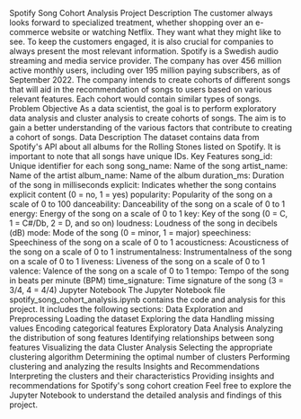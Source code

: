 Spotify Song Cohort Analysis
Project Description
The customer always looks forward to specialized treatment, whether shopping over an e-commerce website or watching Netflix. They want what they might like to see. To keep the customers engaged, it is also crucial for companies to always present the most relevant information. Spotify is a Swedish audio streaming and media service provider. The company has over 456 million active monthly users, including over 195 million paying subscribers, as of September 2022. The company intends to create cohorts of different songs that will aid in the recommendation of songs to users based on various relevant features. Each cohort would contain similar types of songs.
Problem Objective
As a data scientist, the goal is to perform exploratory data analysis and cluster analysis to create cohorts of songs. The aim is to gain a better understanding of the various factors that contribute to creating a cohort of songs.
Data Description
The dataset contains data from Spotify's API about all albums for the Rolling Stones listed on Spotify. It is important to note that all songs have unique IDs.
Key Features
song_id: Unique identifier for each song
song_name: Name of the song
artist_name: Name of the artist
album_name: Name of the album
duration_ms: Duration of the song in milliseconds
explicit: Indicates whether the song contains explicit content (0 = no, 1 = yes)
popularity: Popularity of the song on a scale of 0 to 100
danceability: Danceability of the song on a scale of 0 to 1
energy: Energy of the song on a scale of 0 to 1
key: Key of the song (0 = C, 1 = C#/Db, 2 = D, and so on)
loudness: Loudness of the song in decibels (dB)
mode: Mode of the song (0 = minor, 1 = major)
speechiness: Speechiness of the song on a scale of 0 to 1
acousticness: Acousticness of the song on a scale of 0 to 1
instrumentalness: Instrumentalness of the song on a scale of 0 to 1
liveness: Liveness of the song on a scale of 0 to 1
valence: Valence of the song on a scale of 0 to 1
tempo: Tempo of the song in beats per minute (BPM)
time_signature: Time signature of the song (3 = 3/4, 4 = 4/4)
Jupyter Notebook
The Jupyter Notebook file spotify_song_cohort_analysis.ipynb contains the code and analysis for this project. It includes the following sections:
Data Exploration and Preprocessing
Loading the dataset
Exploring the data
Handling missing values
Encoding categorical features
Exploratory Data Analysis
Analyzing the distribution of song features
Identifying relationships between song features
Visualizing the data
Cluster Analysis
Selecting the appropriate clustering algorithm
Determining the optimal number of clusters
Performing clustering and analyzing the results
Insights and Recommendations
Interpreting the clusters and their characteristics
Providing insights and recommendations for Spotify's song cohort creation
Feel free to explore the Jupyter Notebook to understand the detailed analysis and findings of this project.
